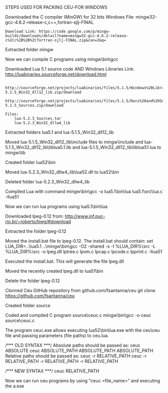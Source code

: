 STEPS USED FOR PACKING CEU-FOR WINDOWS

Downloaded the C compiler (MinGW) for 32 bits Windows
	File: mingw32-gcc-4.6.2-release-c,c++,fortran-sjlj-FINAL

	Download Link: https://code.google.com/p/mingw-builds/downloads/detail?name=mingw32-gcc-4.6.2-release-c%2Cc%2B%2B%2Cfortran-sjlj-FINAL.zip&can=2&q=

Extracted folder mingw

Now we can compile C programs using mingw\bin\gcc

Downloaded Lua 5.1 source code AND Windows Libraries
	Link: http://luabinaries.sourceforge.net/download.html

		http://sourceforge.net/projects/luabinaries/files/5.1.5/Windows%20Libraries/Dynamic/lua-5.1.5_Win32_dll12_lib.zip/download
		http://sourceforge.net/projects/luabinaries/files/5.1.5/Docs%20and%20Sources/lua-5.1.5_Sources.zip/download

	Files:
		lua-5.2.3_Sources.tar
		lua-5.2.3_Win32_dllw4_lib

Extracted folders lua5.1 and lua-5.1.5_Win32_dll12_lib

Moved lua-5.1.5_Win32_dll12_lib\include files to mingw\include and lua-5.1.5_Win32_dll12_lib\liblua5.1.lib and lua-5.1.5_Win32_dll12_lib\liblua51.lua to mingw\lib

Created folder lua52\bin

Moved lua-5.2.3_Win32_dllw4_lib\lua52.dll to lua52\bin

Deleted folder lua-5.2.3_Win32_dllw4_lib

Compiled Lua with command
	mingw\bin\gcc -o lua5.1\bin\lua lua5.1\src\lua.c -llua51

Now we can run lua programs using lua5.1\bin\lua

Downloaded lpeg-0.12 from:
	http://www.inf.puc-rio.br/~roberto/lpeg/#download 

Extracted the folder lpeg-0.12

Moved the install.bat file to lpeg-0.12. The install.bat should contain:
	set LUA_DIR=..\lua5.1
	..\mingw\bin\gcc -O2 -shared -s -I %LUA_DIR%\src -L %LUA_DIR%\src -o lpeg.dll lptree.c lpvm.c lpcap.c lpcode.c lpprint.c -llua51

Executed the install.bat. This will generate the file lpeg.dll

Moved the recently created lpeg.dll to lua51\bin

Delete the folder lpeg-0.12

Clonned Céu GitHub repository from github.com/fsantanna/ceu
	git clone https://github.com/fsantanna/ceu

Created folder source

Coded and compiled C program source\ceuc.c
	mingw\bin\gcc -o ceuc source\ceuc.c

The program ceuc.exe allows executing lua52\bin\lua.exe with the ceu\ceu file and passing parameters (file paths) to ceu.lua.

/*** OLD SYNTAX ***/
	Absolute paths should be passed as:
		ceuc ABSOLUTE
		ceuc ABSOLUTE_PATH ABSOLUTE_PATH ABSOLUTE_PATH
	Relative paths should be passed as:
		ceuc -r RELATIVE_PATH
		ceuc -r RELATIVE_PATH -r RELATIVE_PATH -r RELATIVE_PATH

/*** NEW SYNTAX ***/
	ceuc RELATIVE_PATH

Now we can run ceu programs by using "ceuc <file_name>" and executing the a.exe

